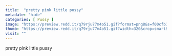 ```yaml
---
title:  "pretty pink little pussy"
metadate: "hide"
categories: [ Pussy ]
image: "https://preview.redd.it/q79rju77m4o51.gif?format=png8&s=f00cfb1155fc75b8c4abb12fb9b96a0227bc969d"
thumb: "https://preview.redd.it/q79rju77m4o51.gif?width=320&crop=smart&format=png8&s=5efe984fec408fadac4b868b404a552d06676453"
visit: ""
---
```

pretty pink little pussy

